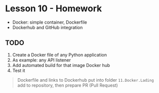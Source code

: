 # Lesson 10 - Homework 

+ Docker: simple container, Dockerfile
+ Dockerhub and GitHub integration 

## TODO
1. Create a Docker file of any Python application
2. As example: any API listener
3. Add automated build for that image Docker hub
4. Test it

> Dockerfile and links to  Dockerhub put into folder `11.Docker.Lading` add to repository, then prepare PR (Pull Request)